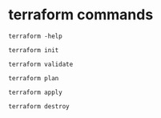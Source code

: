 # terraform commands
```
terraform -help
```

```
terraform init
```

```
terraform validate
```

```
terraform plan
```

```
terraform apply
```

```
terraform destroy
```
